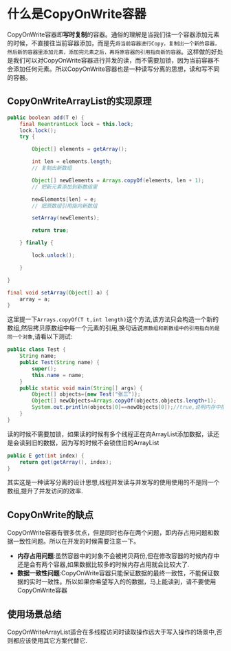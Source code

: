 # 什么是CopyOnWrite容器  
CopyOnWrite容器即**写时复制**的容器。通俗的理解是当我们往一个容器添加元素的时候，不直接往当前容器添加，而是先`将当前容器进行Copy，复制出一个新的容器，然后新的容器里添加元素，添加完元素之后，再将原容器的引用指向新的容器`。这样做的好处是我们可以对CopyOnWrite容器进行并发的读，而不需要加锁，因为当前容器不会添加任何元素。所以CopyOnWrite容器也是一种读写分离的思想，读和写不同的容器。
## CopyOnWriteArrayList的实现原理
```java
public boolean add(T e) {
    final ReentrantLock lock = this.lock;
    lock.lock();
    try {

        Object[] elements = getArray();

        int len = elements.length;
        // 复制出新数组

        Object[] newElements = Arrays.copyOf(elements, len + 1);
        // 把新元素添加到新数组里

        newElements[len] = e;
        // 把原数组引用指向新数组

        setArray(newElements);

        return true;

    } finally {

        lock.unlock();

    }

}

final void setArray(Object[] a) {
    array = a;
}
```
这里提一下`Arrays.copyOf(T t,int length)`这个方法,该方法只会构造一个新的数组,然后拷贝原数组中每一个元素的引用,换句话说`原数组和新数组中的引用指向的是同一个对象`,请看以下测试:
```java
public class Test {
	String name;
	public Test(String name) {
		super();
		this.name = name;
	}
	public static void main(String[] args) {
		Object[] objects={new Test("张三")};
		Object[] newObjects=Arrays.copyOf(objects,objects.length+1);
		System.out.println(objects[0]==newObjects[0]);//true,说明内存中指向同一个对象
	}
}


```
读的时候不需要加锁，如果读的时候有多个线程正在向ArrayList添加数据，读还是会读到旧的数据，因为写的时候不会锁住旧的ArrayList
```java
public E get(int index) {
    return get(getArray(), index);
}
```
其实这是一种读写分离的设计思想,线程并发读与并发写的使用使用的不是同一个数组,提升了并发访问的效率.
## CopyOnWrite的缺点
CopyOnWrite容器有很多优点，但是同时也存在两个问题，即内存占用问题和数据一致性问题。所以在开发的时候需要注意一下。
 - **内存占用问题**:虽然容器中的对象不会被拷贝两份,但在修改容器的时候内存中还是会有两个容器,如果数据比较多的时候内存占用就会比较大了.
 - **数据一致性问题**:CopyOnWrite容器只能保证数据的最终一致性，不能保证数据的实时一致性。所以如果你希望写入的的数据，马上能读到，请不要使用CopyOnWrite容器

## 使用场景总结  
CopyOnWriteArrayList适合在多线程访问时读取操作远大于写入操作的场景中,否则都应该使用其它方案代替它.
